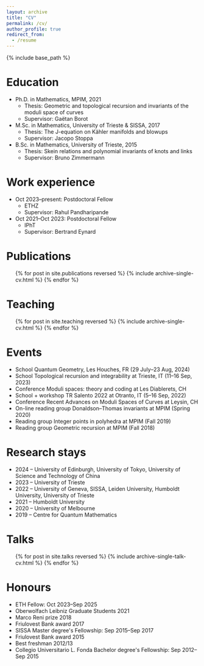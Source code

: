 ```yaml
---
layout: archive
title: "CV"
permalink: /cv/
author_profile: true
redirect_from:
  - /resume
---
```


{% include base_path %}

Education
======
* Ph.D. in Mathematics, MPIM, 2021
  * Thesis: Geometric and topological recursion and invariants of the moduli space of curves
  * Supervisor: Gaëtan Borot
* M.Sc. in Mathematics, University of Trieste & SISSA, 2017
  * Thesis: The J-equation on Kähler manifolds and blowups
  * Supervisor: Jacopo Stoppa
* B.Sc. in Mathematics, University of Trieste, 2015
  * Thesis: Skein relations and polynomial invariants of knots and links
  * Supervisor: Bruno Zimmermann

Work experience
======
* Oct 2023–present: Postdoctoral Fellow
  * ETHZ
  * Supervisor: Rahul Pandharipande
* Oct 2021–Oct 2023: Postdoctoral Fellow
  * IPhT
  * Supervisor: Bertrand Eynard

Publications
======
  <ul>{% for post in site.publications reversed %}
    {% include archive-single-cv.html %}
  {% endfor %}</ul>

Teaching
======
  <ul>{% for post in site.teaching reversed %}
    {% include archive-single-cv.html %}
  {% endfor %}</ul>

Events
======
* School Quantum Geometry, Les Houches, FR (29 July–23 Aug, 2024)
* School Topological recursion and integrability at Trieste, IT (11–16 Sep, 2023)
* Conference Moduli spaces: theory and coding at Les Diablerets, CH
* School + workshop TR Salento 2022 at Otranto, IT (5–16 Sep, 2022)
* Conference Recent Advances on Moduli Spaces of Curves at Leysin, CH
* On-line reading group Donaldson–Thomas invariants at MPIM (Spring 2020)
* Reading group Integer points in polyhedra at MPIM (Fall 2019)
* Reading group Geometric recursion at MPIM (Fall 2018)

Research stays
======
* 2024 – University of Edinburgh, University of Tokyo, University of Science and Technology of China
* 2023 – University of Trieste
* 2022 – University of Geneva, SISSA, Leiden University, Humboldt University, University of Trieste
* 2021 – Humboldt University
* 2020 – University of Melbourne
* 2019 – Centre for Quantum Mathematics
  
Talks
======
  <ul>{% for post in site.talks reversed %}
    {% include archive-single-talk-cv.html  %}
  {% endfor %}</ul>

Honours
======
* ETH Fellow: Oct 2023–Sep 2025
* Oberwolfach Leibniz Graduate Students 2021
* Marco Reni prize 2018
* Friulovest Bank award 2017
* SISSA Master degree's Fellowship: Sep 2015–Sep 2017
* Friulovest Bank award 2015
* Best freshman 2012/13
* Collegio Universitario L. Fonda Bachelor degree's Fellowship: Sep 2012–Sep 2015